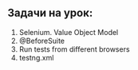## Задачи на урок:

1. Selenium. Value Object Model
2. @BeforeSuite
3. Run tests from different browsers
4. testng.xml